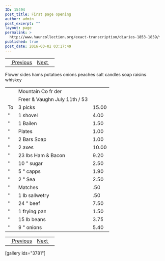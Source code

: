 ```yaml
---
ID: 15494
post_title: First page opening
author: admin
post_excerpt: ""
layout: page
permalink: >
  http://www.hauncollection.org/exact-transcription/diaries-1853-1859/first-page-opening/
published: true
post_date: 2016-03-02 03:17:49
---
```

<table style="width: 100%;" align="center">
<tbody>
<tr>
<td><a href="http://www.hauncollection.org/version-2/diaries-1853-1859/15489-2/"><img src="https://lh3.googleusercontent.com/-EFJpxxNiPNw/VqgtWBCZrMI/AAAAAAAAAFU/WfY4lPFWWkg/s800-Ic42/Soeb-Plain-Arrows-8-10px.png" alt="" width="10" height="10" /> Previous</a></td>
<td style="text-align: right;"><a href="http://www.hauncollection.org/version-2/diaries-1853-1859/enclosed-note/">Next <img src="https://lh3.googleusercontent.com/-67k0cYlpXHw/VqgtWKz1MXI/AAAAAAAAAFU/k9PW_Piyurk/s800-Ic42/Soeb-Plain-Arrows-5-10px.png" alt="" width="10" height="10" /></a></td>
</tr>
</tbody>
</table>
Flower
sides
hams
potatoes
onions
peaches
salt
candles
soap
raisins
whiskey
<table style="width: 100%;">
<tbody>
<tr>
<td></td>
<td>Mountain Co fr der</td>
<td></td>
</tr>
<tr>
<td></td>
<td>Freer &amp; Vaughn July 11th / 53</td>
<td></td>
</tr>
<tr>
<td>To</td>
<td>3 picks</td>
<td>15.00</td>
</tr>
<tr>
<td>"</td>
<td>1 shovel</td>
<td>4.00</td>
</tr>
<tr>
<td>"</td>
<td>1 Bailen</td>
<td>1.50</td>
</tr>
<tr>
<td>"</td>
<td>Plates</td>
<td>1.00</td>
</tr>
<tr>
<td>"</td>
<td>2 Bars Soap</td>
<td>1.00</td>
</tr>
<tr>
<td>"</td>
<td>2 axes</td>
<td>10.00</td>
</tr>
<tr>
<td>"</td>
<td>23 lbs Ham &amp; Bacon</td>
<td>9.20</td>
</tr>
<tr>
<td>"</td>
<td>10 " sugar</td>
<td>2.50</td>
</tr>
<tr>
<td>"</td>
<td>5 " capps</td>
<td>1.90</td>
</tr>
<tr>
<td>"</td>
<td>2 " Sea</td>
<td>2.50</td>
</tr>
<tr>
<td>"</td>
<td>Matches</td>
<td>.50</td>
</tr>
<tr>
<td>"</td>
<td>1 lb sallwetry</td>
<td>.50</td>
</tr>
<tr>
<td>"</td>
<td>24 " beef</td>
<td>7.50</td>
</tr>
<tr>
<td>"</td>
<td>1 frying pan</td>
<td>1.50</td>
</tr>
<tr>
<td>"</td>
<td>15 lb beans</td>
<td>3.75</td>
</tr>
<tr>
<td>"</td>
<td>9 " onions</td>
<td>5.40</td>
</tr>
</tbody>
</table>
<table style="width: 100%;" align="center">
<tbody>
<tr>
<td><a href="http://www.hauncollection.org/version-2/diaries-1853-1859/15489-2/"><img src="https://lh3.googleusercontent.com/-EFJpxxNiPNw/VqgtWBCZrMI/AAAAAAAAAFU/WfY4lPFWWkg/s800-Ic42/Soeb-Plain-Arrows-8-10px.png" alt="" width="10" height="10" /> Previous</a></td>
<td style="text-align: right;"><a href="http://www.hauncollection.org/version-2/diaries-1853-1859/enclosed-note/">Next <img src="https://lh3.googleusercontent.com/-67k0cYlpXHw/VqgtWKz1MXI/AAAAAAAAAFU/k9PW_Piyurk/s800-Ic42/Soeb-Plain-Arrows-5-10px.png" alt="" width="10" height="10" /></a></td>
</tr>
</tbody>
</table>
[gallery ids="3781"]

&nbsp;